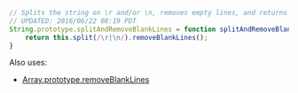 
```js
// Splits the string on \r and/or \n, removes empty lines, and returns the result/
// UPDATED: 2016/06/22 08:19 PDT
String.prototype.splitAndRemoveBlankLines = function splitAndRemoveBlankLines() {
	return this.split(/\r|\n/).removeBlankLines();
}
```

Also uses:
* [Array.prototype.removeBlankLines](JXA%2FArray.prototype.removeBlankLines.md)